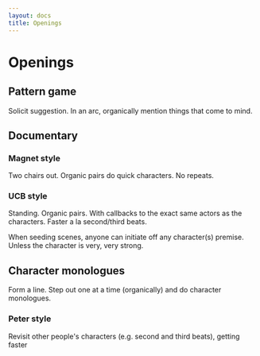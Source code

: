 ```yaml
---
layout: docs
title: Openings
---
```


# Openings

## Pattern game

Solicit suggestion. In an arc, organically mention things that come to mind.

## Documentary

### Magnet style

Two chairs out. Organic pairs do quick characters. No repeats.

### UCB style

Standing. Organic pairs. With callbacks to the exact same actors as the characters. Faster a la second/third beats.

When seeding scenes, anyone can initiate off any character(s) premise. Unless the character is very, very strong.

## Character monologues

Form a line. Step out one at a time (organically) and do character monologues.

### Peter style

Revisit other people's characters (e.g. second and third beats), getting faster
